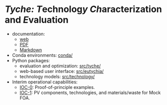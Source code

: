 *Tyche:* *T*echnolog*y* *Ch*aracterization and *E*valuation
===========================================================

*   documentation:
    *   [web](https://nrel.github.com/tyche/)
    *   [PDF](docs/tyche.pdf)
    *   [Markdown](index.rst)
*   Conda environments: [conda/](conda/)
*   Python packages:
    *   evaluation and optimization: [src/tyche/](src/tyche/)
    *   web-based user interface: [src/eutychia/](src/eutychia/)
    *   technology models: [src/technology/](src/technology/)
*   Interim operational capabilities:
    *   [IOC-0](ioc-0/ReadMe.md): Proof-of-principle examples.
    *   [IOC-1](ioc-1/ReadMe.md): PV components, technologies, and materials/waste for Mock FOA.
